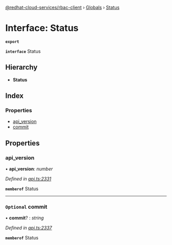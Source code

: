 [@redhat-cloud-services/rbac-client](../README.md) › [Globals](../globals.md) › [Status](status.md)

# Interface: Status

**`export`** 

**`interface`** Status

## Hierarchy

* **Status**

## Index

### Properties

* [api_version](status.md#api_version)
* [commit](status.md#optional-commit)

## Properties

###  api_version

• **api_version**: *number*

*Defined in [api.ts:2331](https://github.com/RedHatInsights/javascript-clients/blob/master/packages/rbac/api.ts#L2331)*

**`memberof`** Status

___

### `Optional` commit

• **commit**? : *string*

*Defined in [api.ts:2337](https://github.com/RedHatInsights/javascript-clients/blob/master/packages/rbac/api.ts#L2337)*

**`memberof`** Status
